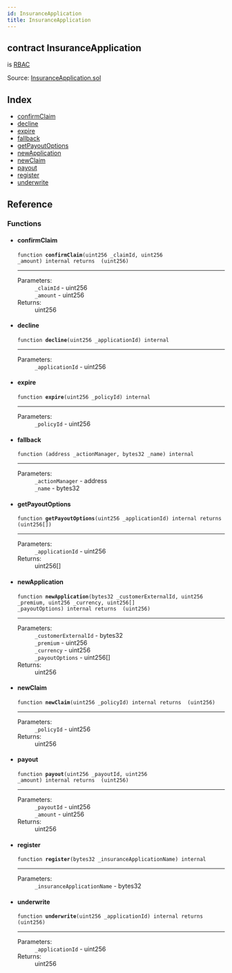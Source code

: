 ```yaml
---
id: InsuranceApplication
title: InsuranceApplication
---
```


<div class="contract-doc"><div class="contract"><h2 class="contract-header"><span class="contract-kind">contract</span> InsuranceApplication</h2><p class="base-contracts"><span>is</span> <a href="shared_RBAC.html">RBAC</a></p><div class="source">Source: <a href="/blob/v1.0.0/contracts/InsuranceApplication.sol" target="_blank">InsuranceApplication.sol</a></div></div><div class="index"><h2>Index</h2><ul><li><a href="InsuranceApplication.html#confirmClaim">confirmClaim</a></li><li><a href="InsuranceApplication.html#decline">decline</a></li><li><a href="InsuranceApplication.html#expire">expire</a></li><li><a href="InsuranceApplication.html#">fallback</a></li><li><a href="InsuranceApplication.html#getPayoutOptions">getPayoutOptions</a></li><li><a href="InsuranceApplication.html#newApplication">newApplication</a></li><li><a href="InsuranceApplication.html#newClaim">newClaim</a></li><li><a href="InsuranceApplication.html#payout">payout</a></li><li><a href="InsuranceApplication.html#register">register</a></li><li><a href="InsuranceApplication.html#underwrite">underwrite</a></li></ul></div><div class="reference"><h2>Reference</h2><div class="functions"><h3>Functions</h3><ul><li><div class="item function"><span id="confirmClaim" class="anchor-marker"></span><h4 class="name">confirmClaim</h4><div class="body"><code class="signature">function <strong>confirmClaim</strong><span>(uint256 _claimId, uint256 _amount) </span><span>internal </span><span>returns  (uint256) </span></code><hr/><dl><dt><span class="label-parameters">Parameters:</span></dt><dd><div><code>_claimId</code> - uint256</div><div><code>_amount</code> - uint256</div></dd><dt><span class="label-return">Returns:</span></dt><dd>uint256</dd></dl></div></div></li><li><div class="item function"><span id="decline" class="anchor-marker"></span><h4 class="name">decline</h4><div class="body"><code class="signature">function <strong>decline</strong><span>(uint256 _applicationId) </span><span>internal </span></code><hr/><dl><dt><span class="label-parameters">Parameters:</span></dt><dd><div><code>_applicationId</code> - uint256</div></dd></dl></div></div></li><li><div class="item function"><span id="expire" class="anchor-marker"></span><h4 class="name">expire</h4><div class="body"><code class="signature">function <strong>expire</strong><span>(uint256 _policyId) </span><span>internal </span></code><hr/><dl><dt><span class="label-parameters">Parameters:</span></dt><dd><div><code>_policyId</code> - uint256</div></dd></dl></div></div></li><li><div class="item function"><span id="fallback" class="anchor-marker"></span><h4 class="name">fallback</h4><div class="body"><code class="signature">function <strong></strong><span>(address _actionManager, bytes32 _name) </span><span>internal </span></code><hr/><dl><dt><span class="label-parameters">Parameters:</span></dt><dd><div><code>_actionManager</code> - address</div><div><code>_name</code> - bytes32</div></dd></dl></div></div></li><li><div class="item function"><span id="getPayoutOptions" class="anchor-marker"></span><h4 class="name">getPayoutOptions</h4><div class="body"><code class="signature">function <strong>getPayoutOptions</strong><span>(uint256 _applicationId) </span><span>internal </span><span>returns  (uint256[]) </span></code><hr/><dl><dt><span class="label-parameters">Parameters:</span></dt><dd><div><code>_applicationId</code> - uint256</div></dd><dt><span class="label-return">Returns:</span></dt><dd>uint256[]</dd></dl></div></div></li><li><div class="item function"><span id="newApplication" class="anchor-marker"></span><h4 class="name">newApplication</h4><div class="body"><code class="signature">function <strong>newApplication</strong><span>(bytes32 _customerExternalId, uint256 _premium, uint256 _currency, uint256[] _payoutOptions) </span><span>internal </span><span>returns  (uint256) </span></code><hr/><dl><dt><span class="label-parameters">Parameters:</span></dt><dd><div><code>_customerExternalId</code> - bytes32</div><div><code>_premium</code> - uint256</div><div><code>_currency</code> - uint256</div><div><code>_payoutOptions</code> - uint256[]</div></dd><dt><span class="label-return">Returns:</span></dt><dd>uint256</dd></dl></div></div></li><li><div class="item function"><span id="newClaim" class="anchor-marker"></span><h4 class="name">newClaim</h4><div class="body"><code class="signature">function <strong>newClaim</strong><span>(uint256 _policyId) </span><span>internal </span><span>returns  (uint256) </span></code><hr/><dl><dt><span class="label-parameters">Parameters:</span></dt><dd><div><code>_policyId</code> - uint256</div></dd><dt><span class="label-return">Returns:</span></dt><dd>uint256</dd></dl></div></div></li><li><div class="item function"><span id="payout" class="anchor-marker"></span><h4 class="name">payout</h4><div class="body"><code class="signature">function <strong>payout</strong><span>(uint256 _payoutId, uint256 _amount) </span><span>internal </span><span>returns  (uint256) </span></code><hr/><dl><dt><span class="label-parameters">Parameters:</span></dt><dd><div><code>_payoutId</code> - uint256</div><div><code>_amount</code> - uint256</div></dd><dt><span class="label-return">Returns:</span></dt><dd>uint256</dd></dl></div></div></li><li><div class="item function"><span id="register" class="anchor-marker"></span><h4 class="name">register</h4><div class="body"><code class="signature">function <strong>register</strong><span>(bytes32 _insuranceApplicationName) </span><span>internal </span></code><hr/><dl><dt><span class="label-parameters">Parameters:</span></dt><dd><div><code>_insuranceApplicationName</code> - bytes32</div></dd></dl></div></div></li><li><div class="item function"><span id="underwrite" class="anchor-marker"></span><h4 class="name">underwrite</h4><div class="body"><code class="signature">function <strong>underwrite</strong><span>(uint256 _applicationId) </span><span>internal </span><span>returns  (uint256) </span></code><hr/><dl><dt><span class="label-parameters">Parameters:</span></dt><dd><div><code>_applicationId</code> - uint256</div></dd><dt><span class="label-return">Returns:</span></dt><dd>uint256</dd></dl></div></div></li></ul></div></div></div>
